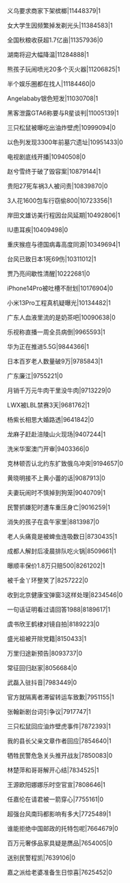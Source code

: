义乌要求商家下架槟榔|11448379|1

女大学生因频繁掉发剃光头|11384583|1

全国秋粮收获超1.7亿亩|11357936|0

湖南将迎大幅降温|11284888|1

熊孩子玩闹喷光20多个灭火器|11206825|1

半个娱乐圈都在找人|11184460|0

Angelababy银色短发|11030708|1

黑客泄露GTA6称要与R星谈判|11005139|1

三只松鼠被曝吃出油炸壁虎|10999094|0

以色列发现3300年前墓穴遗址|10951433|0

电视剧底线开播|10940508|0

赵兮雪终于破了毁容案|10879144|1

贵阳27死车祸3人被问责|10839870|0

3人花1600包车行窃偷800|10723356|1

岸田文雄访美行程因台风延期|10492806|1

IU患耳疾|10409498|0

重庆猴痘与德国病毒高度同源|10349694|1

台风已致日本1死69伤|10311012|1

贾乃亮间歇性清醒|10222681|0

iPhone14Pro被吐槽不耐划|10176904|0

小米13Pro工程真机疑曝光|10134482|1

广东人血液里流的是奶茶吧|10090638|0

乐视称直播一周全员病倒|9965593|1

华为正在推进5.5G|9844366|1

日本百岁老人数量破9万|9785843|1

广东廉江|9755221|0

月销千万元牛肉干里没牛肉|9713229|0

LWX被LBL禁赛3天|9681762|1

杨紫长相思大婚路透|9641842|0

龙麻子赶赴涪陵山火现场|9407244|1

洗米华案澳门开审|9403366|0

克林顿否认北约东扩致俄乌冲突|9194657|0

黄晓明接不上黄小蕾的话|9087913|0

夫妻玩闹时不慎掉到狗笼|9040709|1

民警抓嫌犯时遭车重压身亡|9016259|1

消失的孩子在袁午家里|8813987|0

老人头痛竟是被蜱虫连吸数日|8730435|1

成都人解封后凌晨排队吃火锅|8509661|1

曝顺丰保价1.8万只赔500|8261202|1

被千金丫环整笑了|8257222|0

收到北京健康宝弹窗3这样处理|8234546|0

一句话证明看过请回答1988|8189617|1

虞书欣王鹤棣对镜自拍|8189223|0

盛光祖被开除党籍|8150433|1

万里归途新预告|8093737|0

常征回归赵家|8056684|0

武磊入驻抖音|7983449|0

官方就隔离者滞留转运车致歉|7951155|1

张翰新剧台词引争议|7917747|1

三只松鼠回应油炸壁虎事件|7872393|1

我的县长父亲文章作者回应|7854640|1

牺牲民警危急关头推开战友|7850083|0

林楚萍和哥哥解开心结|7834525|1

王源欧阳娜娜乐时空官宣|7808646|1

任嘉伦在请君被一箭穿心|7755161|0

超强台风南玛都影响有多大|7725489|1

谁能拒绝中国邮政的托特包呢|7664679|0

百万元奢侈品家具疑是赝品|7654005|0

送别民警程凯|7639106|0

嘉之派给老婆准备生日惊喜|7625452|0

